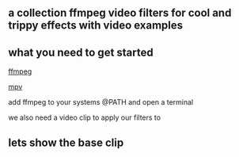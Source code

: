 ## a collection ffmpeg video filters for cool and trippy effects with video examples

## what you need to get started
[ffmpeg](https://www.ffmpeg.org/)

[mpv](https://mpv.io/)

add ffmpeg to your systems @PATH and open a terminal

we also need a video clip to apply our filters to

## lets show the base clip

